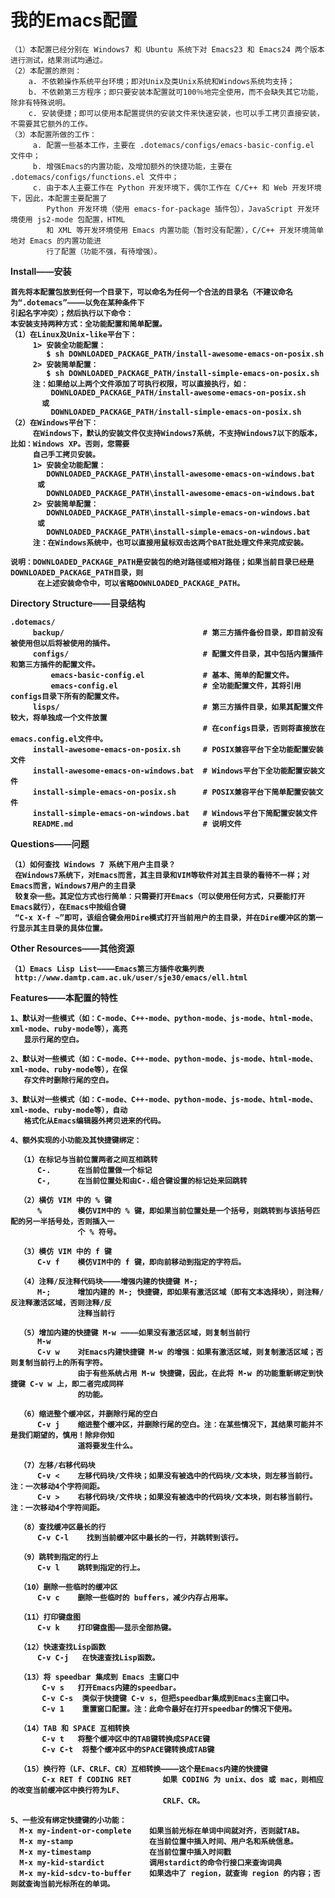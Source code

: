 我的Emacs配置
======

    （1）本配置已经分别在 Windows7 和 Ubuntu 系统下对 Emacs23 和 Emacs24 两个版本进行测试，结果测试均通过。
    （2）本配置的原则：
        a. 不依赖操作系统平台环境；即对Unix及类Unix系统和Windows系统均支持；
        b. 不依赖第三方程序；即只要安装本配置就可100％地完全使用，而不会缺失其它功能，除非有特殊说明。
        c. 安装便捷；即可以使用本配置提供的安装文件来快速安装，也可以手工拷贝直接安装，不需要其它额外的工作。
    （3）本配置所做的工作：
         a. 配置一些基本工作，主要在 .dotemacs/configs/emacs-basic-config.el 文件中；
         b. 增强Emacs的内置功能，及增加额外的快捷功能，主要在 .dotemacs/configs/functions.el 文件中；
         c. 由于本人主要工作在 Python 开发环境下，偶尔工作在 C/C++ 和 Web 开发环境下，因此，本配置主要配置了
            Python 开发环境（使用 emacs-for-package 插件包），JavaScript 开发环境使用 js2-mode 包配置，HTML
            和 XML 等开发环境使用 Emacs 内置功能（暂时没有配置），C/C++ 开发环境简单地对 Emacs 的内置功能进
            行了配置（功能不强，有待增强）。

<b>Install——安装<b/>

    首先将本配置包放到任何一个目录下，可以命名为任何一个合法的目录名（不建议命名为“.dotemacs”————以免在某种条件下
    引起名字冲突）；然后执行以下命令：
    本安装支持两种方式：全功能配置和简单配置。
    （1）在Linux及Unix-like平台下：
         1> 安装全功能配置：
            $ sh DOWNLOADED_PACKAGE_PATH/install-awesome-emacs-on-posix.sh
         2> 安装简单配置：
            $ sh DOWNLOADED_PACKAGE_PATH/install-simple-emacs-on-posix.sh
         注：如果给以上两个文件添加了可执行权限，可以直接执行，如：
             DOWNLOADED_PACKAGE_PATH/install-awesome-emacs-on-posix.sh
           或
             DOWNLOADED_PACKAGE_PATH/install-simple-emacs-on-posix.sh
    （2）在Windows平台下：
         在Windows下，默认的安装文件仅支持Windows7系统，不支持Windows7以下的版本，比如：Windows XP。否则，您需要
         自己手工拷贝安装。
         1> 安装全功能配置：
            DOWNLOADED_PACKAGE_PATH\install-awesome-emacs-on-windows.bat
          或
            DOWNLOADED_PACKAGE_PATH\install-awesome-emacs-on-windows.bat
         2> 安装简单配置：
            DOWNLOADED_PACKAGE_PATH\install-simple-emacs-on-windows.bat
          或
            DOWNLOADED_PACKAGE_PATH\install-simple-emacs-on-windows.bat
         注：在Windows系统中，也可以直接用鼠标双击这两个BAT批处理文件来完成安装。

    说明：DOWNLOADED_PACKAGE_PATH是安装包的绝对路径或相对路径；如果当前目录已经是DOWNLOADED_PACKAGE_PATH目录，则
          在上述安装命令中，可以省略DOWNLOADED_PACKAGE_PATH。

<b>Directory Structure——目录结构</b>

    .dotemacs/
         backup/                               # 第三方插件备份目录，即目前没有被使用但以后将被使用的插件。
         configs/                              # 配置文件目录，其中包括内置插件和第三方插件的配置文件。
             emacs-basic-config.el             # 基本、简单的配置文件。
             emacs-config.el                   # 全功能配置文件，其将引用configs目录下所有的配置文件。
         lisps/                                # 第三方插件目录，如果其配置文件较大，将单独成一个文件放置
                                               # 在configs目录，否则将直接放在emacs.config.el文件中。
         install-awesome-emacs-on-posix.sh     # POSIX兼容平台下全功能配置安装文件
         install-awesome-emacs-on-windows.bat  # Windows平台下全功能配置安装文件
         install-simple-emacs-on-posix.sh      # POSIX兼容平台下简单配置安装文件
         install-simple-emacs-on-windows.bat   # Windows平台下简配置安装文件
         README.md                             # 说明文件


<b>Questions——问题</b>

    （1）如何查找 Windows 7 系统下用户主目录？
     在Windows7系统下，对Emacs而言，其主目录和VIM等软件对其主目录的看待不一样；对Emacs而言，Windows7用户的主目录
     较复杂一些。其定位方式也行简单：只需要打开Emacs（可以使用任何方式，只要能打开Emacs就行），在Emacs中按组合键
     “C-x X-f ~”即可，该组合键会用Dire模式打开当前用户的主目录，并在Dire缓冲区的第一行显示其主目录的具体位置。


<b>Other Resources——其他资源</b>

    （1）Emacs Lisp List————Emacs第三方插件收集列表
     http://www.damtp.cam.ac.uk/user/sje30/emacs/ell.html

<b>Features——本配置的特性</b>

    1、默认对一些模式（如：C-mode、C++-mode、python-mode、js-mode、html-mode、xml-mode、ruby-mode等），高亮
       显示行尾的空白。
       
    2、默认对一些模式（如：C-mode、C++-mode、python-mode、js-mode、html-mode、xml-mode、ruby-mode等），在保
       存文件时删除行尾的空白。
       
    3、默认对一些模式（如：C-mode、C++-mode、python-mode、js-mode、html-mode、xml-mode、ruby-mode等），自动
       格式化从Emacs编辑器外拷贝进来的代码。

    4、额外实现的小功能及其快捷键绑定：
    
      （1）在标记与当前位置两者之间互相跳转
          C-.      在当前位置做一个标记
          C-,      在当前位置处和由C-.组合键设置的标记处来回跳转

      （2）横仿 VIM 中的 % 键
          %        模仿VIM中的 % 键，即如果当前位置处是一个括号，则跳转到与该括号匹配的另一半括号处，否则插入一
                   个 % 符号。

      （3）模仿 VIM 中的 f 键
          C-v f    模仿VIM中的 f 键，即向前移动到指定的字符后。

      （4）注释/反注释代码块————增强内建的快捷键 M-;
          M-;      增加内建的 M-; 快捷键，即如果有激活区域（即有文本选择块），则注释/反注释激活区域，否则注释/反
                   注释当前行

      （5）增加内建的快捷键 M-w ————如果没有激活区域，则复制当前行
          M-w
          C-v w    对Emacs内建快捷键 M-w 的增强：如果有激活区域，则复制激活区域；否则复制当前行上的所有字符。
                   由于有些系统占用 M-w 快捷键，因此，在此将 M-w 的功能重新绑定到快捷键 C-v w 上，即二者完成同样
                   的功能。

      （6）缩进整个缓冲区，并删除行尾的空白
          C-v j    缩进整个缓冲区，并删除行尾的空白。注：在某些情况下，其结果可能并不是我们期望的，慎用！除非你知
                   道将要发生什么。

      （7）左移/右移代码块
          C-v <    左移代码块/文件块；如果没有被选中的代码块/文本块，则左移当前行。注：一次移动4个字符间距。
          C-v >    右移代码块/文件块；如果没有被选中的代码块/文本块，则右移当前行。注：一次移动4个字符间距。

      （8）查找缓冲区最长的行
          C-v C-l    找到当前缓冲区中最长的一行，并跳转到该行。

      （9）跳转到指定的行上
          C-v l    跳转到指定的行上。

      （10）删除一些临时的缓冲区
          C-v c    删除一些临时的 buffers，减少内存占用率。

      （11）打印键盘图
          C-v k    打印键盘图——显示全部热键。

      （12）快速查找Lisp函数
          C-v C-j   在快速查找Lisp函数。

      （13）将 speedbar 集成到 Emacs 主窗口中
           C-v s   打开Emacs内建的speedbar。
           C-v C-s  类似于快捷键 C-v s，但把speedbar集成到Emacs主窗口中。
           C-v 1    重置窗口配置。注：此命令最好在打开speedbar的情况下使用。

      （14）TAB 和 SPACE 互相转换
           C-v t   将整个缓冲区中的TAB键转换成SPACE键
           C-v C-t  将整个缓冲区中的SPACE键转换成TAB键

      （15）换行符（LF、CRLF、CR）互相转换————这个是Emacs内建的快捷键
           C-x RET f CODING RET       如果 CODING 为 unix、dos 或 mac，则相应的改变当前缓冲区中换行符为LF、
                                      CRLF、CR。

    5、一些没有绑定快捷键的小功能：
      M-x my-indent-or-complete    如果当前光标在单词中间就对齐，否则就TAB。
      M-x my-stamp                 在当前位置中插入时间、用户名和系统信息。
      M-x my-timestamp             在当前位置中插入时间戳
      M-x my-kid-stardict          调用stardict的命令行接口来查询词典
      M-x my-kid-sdcv-to-buffer    如果选中了 region，就查询 region 的内容；否则就查询当前光标所在的单词。
